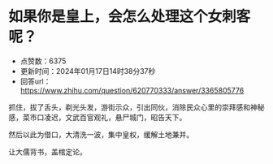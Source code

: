 # 如果你是皇上，会怎么处理这个女刺客呢？
- 点赞数：6375
- 更新时间：2024年01月17日14时38分37秒
- 回答url：https://www.zhihu.com/question/620770333/answer/3365805776
<body>
 <p data-pid="UviDh8Fj">抓住，拔了舌头，剃光头发，游街示众，引出同伙，消除民众心里的崇拜感和神秘感，菜市口凌迟，文武百官观礼，悬尸城门，昭告天下。</p>
 <p data-pid="bsLmyr2O">然后以此为借口，大清洗一波，集中皇权，缓解土地兼并。</p>
 <p data-pid="nzFsaSIO">让大儒背书，盖棺定论。</p>
 <p></p>
</body>